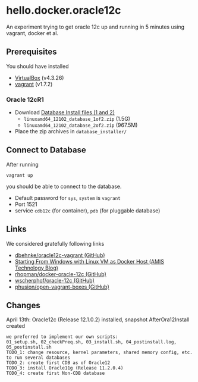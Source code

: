# hello.docker.oracle12c

An experiment trying to get oracle 12c up and running in 5 minutes using vagrant, docker et al.

## Prerequisites

You should have installed

- [VirtualBox](https://www.virtualbox.org/) (v4.3.26)
- [vagrant](https://www.vagrantup.com/) (v1.7.2)

### Oracle 12cR1

- Download [Database Install files (1 and 2)](http://www.oracle.com/technetwork/database/enterprise-edition/downloads/database12c-linux-download-1959253.html)
    - `linuxamd64_12102_database_1of2.zip` (1.5G)
    - `linuxamd64_12102_database_2of2.zip` (967.5M)
- Place the zip archives in `database_installer/`

## Connect to Database

After running

    vagrant up

you should be able to connect to the database.
- Default password for `sys`, `system` is `vagrant`
- Port 1521
- service `cdb12c` (for container), `pdb` (for pluggable database)


## Links

We considered gratefully following links
- [dbehnke/oracle12c-vagrant (GitHub)](https://github.com/dbehnke/oracle12c-vagrant)
- [Starting From Windows with Linux VM as Docker Host (AMIS Technology Blog)](https://technology.amis.nl/2015/03/15/docker-take-two-starting-from-windows-with-linux-vm-as-docker-host/)
- [rhopman/docker-oracle-12c (GitHub)](https://github.com/rhopman/docker-oracle-12c)
- [wscherphof/oracle-12c (GitHub)](https://github.com/wscherphof/oracle-12c)
- [phusion/open-vagrant-boxes (GitHub)](https://github.com/phusion/open-vagrant-boxes)

## Changes
April 13th: Oracle12c (Release 12.1.0.2) installed, snapshot AfterOra12Install created

	we preferred to implement our own scripts: 
	01_setup.sh, 02_checkPreq.sh, 03_install.sh, 04_postinstall.log, 05_postinstall.sh
	TODO_1: change resource, kernel parameters, shared memory config, etc. to run several databases
	TODO_2: create first CDB as of Oracle12
	TODO_3: install Oracle11g (Release 11.2.0.4) 
	TODO_4: create first Non-CDB database

